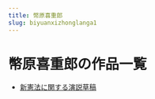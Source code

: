 ```yaml
---
title: 幣原喜重郎
slug: biyuanxizhonglanga1
---
```


# 幣原喜重郎の作品一覧

- [新憲法に関する演説草稿](xinxianfaniguansuruyanshuocaogao31)
